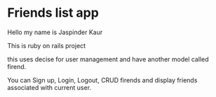 # Friends list app

Hello my name is Jaspinder Kaur

This is ruby on rails project

this uses decise for user management and have another model called firend.

You can Sign up, Login, Logout, CRUD firends and display friends associated with current user.